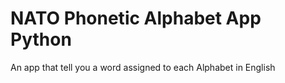# NATO Phonetic Alphabet App Python
 An app that tell you a word assigned to each Alphabet in English
